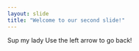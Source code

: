 ```yaml
---
layout: slide
title: "Welcome to our second slide!"
---
```

Sup my lady 
Use the left arrow to go back!
